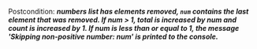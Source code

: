 Postcondition: ***numbers list has elements removed, `num` contains the last element that was removed. If num > 1, total is increased by num and count is increased by 1. If num is less than or equal to 1, the message 'Skipping non-positive number: num' is printed to the console.***